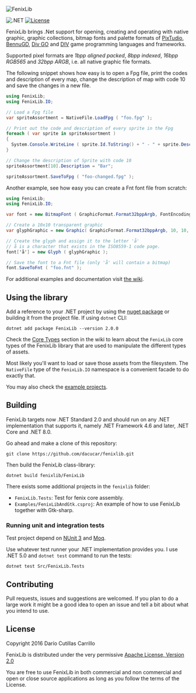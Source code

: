 ![FenixLib](fenixlib/logo.png "FenixLib Logo")

![.NET](https://github.com/dariocc/fenixlib/actions/workflows/build-fenixlib.yml/badge.svg)
[![License](https://img.shields.io/badge/License-Apache%202.0-blue.svg)](https://opensource.org/licenses/Apache-2.0)

FenixLib brings .Net support for opening, creating and operating with
native graphic, graphic collections, bitmap fonts and palette formats of
[PixTudio](https://pixtudio.org), [BennuGD](https://bennugd.org), 
[Div GO](http://www.amakasoft.com/herramientas/div-go.html) and 
[DIV](http://div-arena.co.uk/) game programming languages and frameworks.

Supported pixel formats are _1bpp aligned packed_, _8bpp indexed_, _16bpp RGB565_
and _32bpp ARGB_, i.e. all native graphic file formats.

The following snippet shows how easy is to open a Fpg file, print the codes
and description of every map, change the description of map with code 10 and
save the changes in a new file.

```csharp
using FenixLib;
using FenixLib.IO;

// Load a Fpg file
var spriteAssortment = NativeFile.LoadFpg ( "foo.fpg" );

// Print out the code and description of every sprite in the Fpg
foreach ( var sprite in spriteAssortment )
{
  System.Console.WriteLine ( sprite.Id.ToString() + " - " + sprite.Description );
}

// Change the description of Sprite with code 10
spriteAssortment[10].Description = "Bar";

spriteAssortment.SaveToFpg ( "foo-changed.fpg" );
```

Another example, see how easy you can create a Fnt font file from scratch:

```csharp
using FenixLib;
using FenixLib.IO;

var font = new BitmapFont ( GraphicFormat.Format32bppArgb, FontEncoding.ISO85591 );

// Create a 10x10 transparent graphic
var glyphGraphic = new Graphic( GraphicFormat.Format32bppArgb, 10, 10, new byte[10 * 10 * 4] );

// Create the glyph and assign it to the letter 'å'
// å is a character that exists in the ISO8559-1 code page.
font['å'] = new Glyph ( glyphGraphic );

// Save the font to a Fnt file (only 'å' will contain a bitmap)
font.SaveToFnt ( "foo.fnt" );
```

For additional examples and documentation visit [the wiki](http://github.com/dacucar/fenixlib/wiki).

## Using the library

Add a reference to your .NET project by using the [nuget package](https://www.nuget.org/packages/FenixLib/)
or building it from the project file. If using `dotnet` CLI:

```
dotnet add package FenixLib --version 2.0.0
```

Check the [Core Types](https://github.com/dacucar/fenixlib/wiki/Core-Types) section in the wiki to learn
about the `FenixLib` core types of the FenixLib library that are used to manipulate the different
types of assets.

Most likely you'll want to load or save those assets from the filesystem. The `NativeFile` type of 
the `FenixLib.IO` namespace is a convenient facade to do exactly that.

You may also check the [example projects](https://github.com/dacucar/fenixlib/wiki/Examples).

## Building

FenixLib targets now .NET Standard 2.0 and should run on any .NET implementation that supports it, 
namely .NET Framework 4.6 and later, .NET Core and .NET 8.0.

Go ahead and make a clone of this repository:

    git clone https://github.com/dacucar/fenixlib.git

Then build the FenixLib class-library:

    dotnet build fenixlib/FenixLib

There exists some additional projects in the `fenixlib` folder:

* `FenixLib.Tests`: Test for fenix core assembly.
* `Examples/FenixLibAndGtk.csproj`: An example of how to use FenixLib together with Gtk-sharp.

### Running unit and integration tests

Test project depend on [NUnit 3](http://www.nunit.org/) and [Moq](https://github.com/Moq/moq).

Use whatever test runner your .NET implementation provides you. I use .NET 5.0 and `dotnet test` 
command to run the tests:

    dotnet test Src/FenixLib.Tests

## Contributing

Pull requests, issues and suggestions are welcomed. If you plan to do a large work it might be
a good idea to open an issue and tell a bit about what you intend to use.

## License

Copyright 2016 Darío Cutillas Carrillo

FenixLib is distributed under the very permissive 
 [Apache License, Version 2.0](http://www.apache.org/licenses/LICENSE-2.0)

You are free to use FenixLib in both commercial and non commercial and 
open or close source applications as long as you follow the terms of the 
License.
